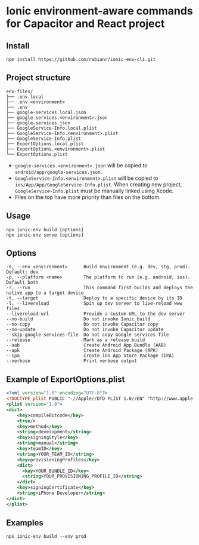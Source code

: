 # Ionic environment-aware commands for Capacitor and React project
## Install
```
npm install https://github.com/rabianr/ionic-env-cli.git
```
## Project structure
```
env-files/
├── .env.local
├── .env.<environment>
├── .env
├── google-services.local.json
├── google-services.<environment>.json
├── google-services.json
├── GoogleService-Info.local.plist
├── GoogleService-Info.<environment>.plist
├── GoogleService-Info.plist
├── ExportOptions.local.plist
├── ExportOptions.<environment>.plist
└── ExportOptions.plist
```
- `google-services.<environment>.json` will be copied to `android/app/google-services.json`.
- `GoogleService-Info.<environment>.plist` will be copied to `ios/App/App/GoogleService-Info.plist`. When creating new project, `GoogleService-Info.plist` must be manually linked using Xcode.
- Files on the top have more priority than files on the bottom.
## Usage
```
npx ionic-env build [options]
npx ionic-env serve [options]
```
## Options
```
-e, --env <environment>      Build environment (e.g. dev, stg, prod). Default: dev
-p, --platform <name>        The platform to run (e.g. android, ios). Default both
-r, --run                    This command first builds and deploys the native app to a target device
-t, --target                 Deploy to a specific device by its ID
-l, --livereload             Spin up dev server to live-reload www files
--livereload-url             Provide a custom URL to the dev server
--no-build                   Do not invoke Ionic build
--no-copy                    Do not invoke Capacitor copy
--no-update                  Do not invoke Capacitor update
--skip-google-services-file  Do not copy Google services file
--release                    Mark as a release build
--aab                        Create Android App Bundle (AAB)
--apk                        Create Android Package (APK)
--ipa                        Create iOS App Store Package (IPA)
--verbose                    Print verbose output
```
## Example of ExportOptions.plist
```xml
<?xml version="1.0" encoding="UTF-8"?>
<!DOCTYPE plist PUBLIC "-//Apple//DTD PLIST 1.0//EN" "http://www.apple.com/DTDs/PropertyList-1.0.dtd">
<plist version="1.0">
<dict>
    <key>compileBitcode</key>
    <true/>
    <key>method</key>
    <string>development</string>
    <key>signingStyle</key>
    <string>manual</string>
    <key>teamID</key>
    <string>YOUR_TEAM_ID</string>
    <key>provisioningProfiles</key>
    <dict>
      <key>YOUR_BUNDLE_ID</key>
      <string>YOUR_PROVISIONING_PROFILE_ID</string>
    </dict>
    <key>signingCertificate</key>
    <string>iPhone Developer</string>
</dict>
</plist>
```
## Examples
```
npx ionic-env build --env prod
```
